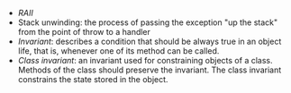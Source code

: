 - *RAII*
- Stack unwinding: the process of passing the exception "up the stack" from the point of throw to a handler
- *Invariant*: describes a condition that should be always true in an object life, that is, whenever one of its method can be called.
- *Class invariant*: an invariant used for constraining objects of a class. Methods of the class should preserve the invariant. The class invariant constrains the state stored in the object.